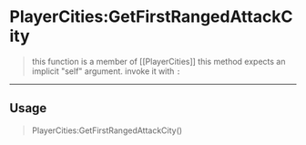 # PlayerCities:GetFirstRangedAttackCity
> this function is a member of [[PlayerCities]]
> this method expects an implicit "self" argument. invoke it with `:`
-----
## Usage
> PlayerCities:GetFirstRangedAttackCity()
